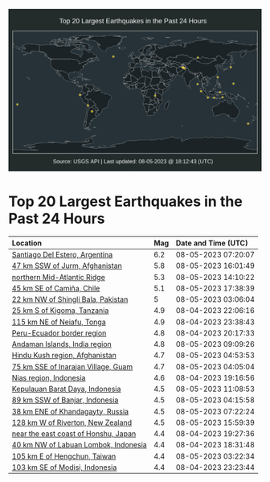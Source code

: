 ![Map](./map.png)

# Top 20 Largest Earthquakes in the Past 24 Hours

| Location | Mag | Date and Time (UTC) |
|:---|:---|:---|
| [Santiago Del Estero, Argentina](https://earthquake.usgs.gov/earthquakes/eventpage/us6000ky1y) | 6.2 | 08-05-2023 07:20:07 |
| [47 km SSW of Jurm, Afghanistan](https://earthquake.usgs.gov/earthquakes/eventpage/us6000ky4d) | 5.8 | 08-05-2023 16:01:49 |
| [northern Mid-Atlantic Ridge](https://earthquake.usgs.gov/earthquakes/eventpage/us6000ky40) | 5.3 | 08-05-2023 14:10:22 |
| [45 km SE of Camiña, Chile](https://earthquake.usgs.gov/earthquakes/eventpage/us6000ky52) | 5.1 | 08-05-2023 17:38:39 |
| [22 km NW of Shingli Bala, Pakistan](https://earthquake.usgs.gov/earthquakes/eventpage/us6000ky0p) | 5 | 08-05-2023 03:06:04 |
| [25 km S of Kigoma, Tanzania](https://earthquake.usgs.gov/earthquakes/eventpage/us6000kxz5) | 4.9 | 08-04-2023 22:06:16 |
| [115 km NE of Neiafu, Tonga](https://earthquake.usgs.gov/earthquakes/eventpage/us6000kxzs) | 4.9 | 08-04-2023 23:38:43 |
| [Peru-Ecuador border region](https://earthquake.usgs.gov/earthquakes/eventpage/us6000kxye) | 4.8 | 08-04-2023 20:17:33 |
| [Andaman Islands, India region](https://earthquake.usgs.gov/earthquakes/eventpage/us6000ky2x) | 4.8 | 08-05-2023 09:09:26 |
| [Hindu Kush region, Afghanistan](https://earthquake.usgs.gov/earthquakes/eventpage/us6000ky1a) | 4.7 | 08-05-2023 04:53:53 |
| [75 km SSE of Inarajan Village, Guam](https://earthquake.usgs.gov/earthquakes/eventpage/us6000ky13) | 4.7 | 08-05-2023 04:05:04 |
| [Nias region, Indonesia](https://earthquake.usgs.gov/earthquakes/eventpage/us6000kxxy) | 4.6 | 08-04-2023 19:16:56 |
| [Kepulauan Barat Daya, Indonesia](https://earthquake.usgs.gov/earthquakes/eventpage/us6000ky3b) | 4.5 | 08-05-2023 11:08:53 |
| [89 km SSW of Banjar, Indonesia](https://earthquake.usgs.gov/earthquakes/eventpage/us6000ky14) | 4.5 | 08-05-2023 04:15:58 |
| [38 km ENE of Khandagayty, Russia](https://earthquake.usgs.gov/earthquakes/eventpage/us6000ky1z) | 4.5 | 08-05-2023 07:22:24 |
| [128 km W of Riverton, New Zealand](https://earthquake.usgs.gov/earthquakes/eventpage/us6000ky4b) | 4.5 | 08-05-2023 15:59:39 |
| [near the east coast of Honshu, Japan](https://earthquake.usgs.gov/earthquakes/eventpage/us6000kxy0) | 4.4 | 08-04-2023 19:27:36 |
| [40 km NW of Labuan Lombok, Indonesia](https://earthquake.usgs.gov/earthquakes/eventpage/us6000kxxq) | 4.4 | 08-04-2023 18:31:48 |
| [105 km E of Hengchun, Taiwan](https://earthquake.usgs.gov/earthquakes/eventpage/us6000ky0u) | 4.4 | 08-05-2023 03:22:34 |
| [103 km SE of Modisi, Indonesia](https://earthquake.usgs.gov/earthquakes/eventpage/us6000kxzn) | 4.4 | 08-04-2023 23:23:44 |
